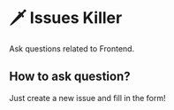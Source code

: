 # 🗡 Issues Killer

Ask questions related to Frontend.

## How to ask question?

Just create a new issue and fill in the form!
